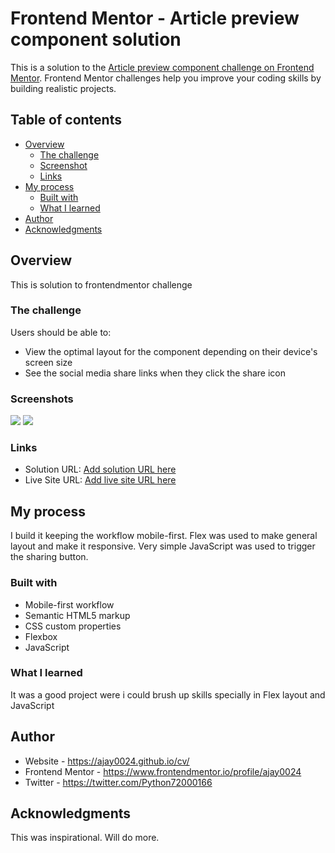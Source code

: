 # Frontend Mentor - Article preview component solution

This is a solution to the [Article preview component challenge on Frontend Mentor](https://www.frontendmentor.io/challenges/article-preview-component-dYBN_pYFT). Frontend Mentor challenges help you improve your coding skills by building realistic projects.

## Table of contents

- [Overview](#overview)
  - [The challenge](#the-challenge)
  - [Screenshot](#screenshot)
  - [Links](#links)
- [My process](#my-process)
  - [Built with](#built-with)
  - [What I learned](#what-i-learned)
- [Author](#author)
- [Acknowledgments](#acknowledgments)


## Overview
This is solution to frontendmentor challenge
### The challenge

Users should be able to:

- View the optimal layout for the component depending on their device's screen size
- See the social media share links when they click the share icon

### Screenshots

![](./screenshots/s-desktop.jpg)
![](./screenshots/s-mobile.jpg)


### Links

- Solution URL: [Add solution URL here](https://your-solution-url.com)
- Live Site URL: [Add live site URL here](https://your-live-site-url.com)

## My process
I build it keeping the workflow mobile-first. Flex was used to make general layout and make it responsive. Very simple JavaScript was used to trigger the sharing button.

### Built with

- Mobile-first workflow
- Semantic HTML5 markup
- CSS custom properties
- Flexbox
- JavaScript



### What I learned

It was a good project were i could brush up skills specially in Flex layout and JavaScript


## Author

- Website - https://ajay0024.github.io/cv/
- Frontend Mentor - https://www.frontendmentor.io/profile/ajay0024
- Twitter - https://twitter.com/Python72000166

## Acknowledgments

This was inspirational. Will do more.
